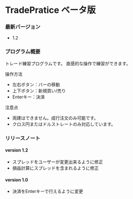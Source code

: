 # TradePratice ベータ版

### 最新バージョン 
- 1.2

### プログラム概要

トレード練習プログラムです。
直感的な操作で練習ができます。

操作方法
- 左右ボタン：バーの移動
- 上下ボタン：新規買い/売り
- Enterキー：決済

注意点
- 両建はできません。成行注文のみ可能です。
- クロス円またはドルストレートのみ対応しています。




### リリースノート

#### version 1.2
- スプレッドをユーザーが変更出来るように修正
- 損益計算にスプレッドを含まれるように修正

#### version 1.0
- 決済をEnterキーで行えるように変更

